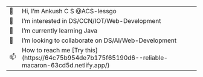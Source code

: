 <table>
  <tr>
    <td>👋</td>
    <td>Hi, I’m Ankush C S @ACS-lessgo</td>
  </tr>
  <tr>
    <td>👀</td>
    <td>I’m interested in DS/CCN/IOT/Web-Development</td>
  </tr>
  <tr>
    <td>🌱</td>
    <td>I’m currently learning Java</td>
  </tr>
  <tr>
    <td>💞️</td>
    <td>I’m looking to collaborate on DS/AI/Web-Development</td>
  </tr>
  <tr>
    <td>📫</td>
    <td>How to reach me [Try this](https://64c75b954de7b175f65190d6--reliable-macaron-63cd5d.netlify.app/)</td>
  </tr>
</table>



 
 

<!---
ACS-lessgo/ACS-lessgo is a ✨ special ✨ repository because its `README.md` (this file) appears on your GitHub profile.
You can click the Preview link to take a look at your changes.
--->
